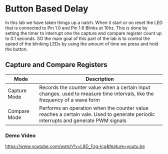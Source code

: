 # Button Based Delay
In this lab we have taken things up a natch. When it start or on reset the LED that is connected to Pin 1.0 and Pin 1.6 Blinks at 10hz. This is done by setting the timer to interrupt one the capture and compare register count up to 0.1 seconds. SO the main goal of this part of the lab is to control the speed of the blinking LEDs by using the amount of time we press and hold the button. 

## Capture and Compare Registers

|Mode|Description|
|-----|----------|
|Capture Mode| Records the counter value when a certain input changes. used to measure time intervals, like the frequency of a wave form|
|Compare Mode| Performs an operation when the counter value reaches a certain vale. Used to generate periodic interrupts and generate PWM signals|

### Demo Video
https://www.youtube.com/watch?v=L8D_Fzg-Icg&feature=youtu.be

